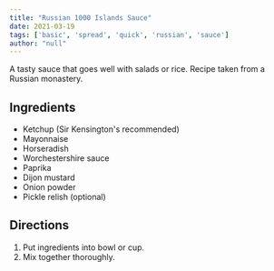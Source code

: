 ```yaml
---
title: "Russian 1000 Islands Sauce"
date: 2021-03-19
tags: ['basic', 'spread', 'quick', 'russian', 'sauce']
author: "null"
---
```


A tasty sauce that goes well with salads or rice. Recipe taken from a Russian monastery.

## Ingredients

- Ketchup (Sir Kensington's recommended)
- Mayonnaise
- Horseradish
- Worchestershire sauce
- Paprika
- Dijon mustard
- Onion powder
- Pickle relish (optional)

## Directions

1. Put ingredients into bowl or cup.
2. Mix together thoroughly.
